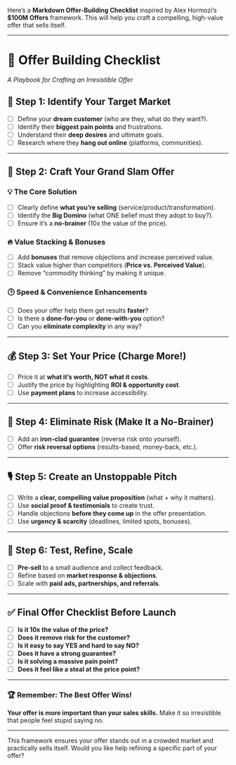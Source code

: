 Here’s a **Markdown Offer-Building Checklist** inspired by Alex Hormozi’s **$100M Offers** framework. This will help you craft a compelling, high-value offer that sells itself.

---

# 📌 **Offer Building Checklist**  
_A Playbook for Crafting an Irresistible Offer_  

## 🚀 **Step 1: Identify Your Target Market**  
- [ ] Define your **dream customer** (who are they, what do they want?).  
- [ ] Identify their **biggest pain points** and frustrations.  
- [ ] Understand their **deep desires** and ultimate goals.  
- [ ] Research where they **hang out online** (platforms, communities).  

---

## 🎯 **Step 2: Craft Your Grand Slam Offer**  
### 💡 **The Core Solution**  
- [ ] Clearly define **what you’re selling** (service/product/transformation).  
- [ ] Identify the **Big Domino** (what ONE belief must they adopt to buy?).  
- [ ] Ensure it’s a **no-brainer** (10x the value of the price).  

### 🔥 **Value Stacking & Bonuses**  
- [ ] Add **bonuses** that remove objections and increase perceived value.  
- [ ] Stack value higher than competitors (**Price vs. Perceived Value**).  
- [ ] Remove “commodity thinking” by making it unique.  

### 🕒 **Speed & Convenience Enhancements**  
- [ ] Does your offer help them get results **faster**?  
- [ ] Is there a **done-for-you** or **done-with-you** option?  
- [ ] Can you **eliminate complexity** in any way?  

---

## 💰 **Step 3: Set Your Price (Charge More!)**  
- [ ] Price it at **what it’s worth, NOT what it costs**.  
- [ ] Justify the price by highlighting **ROI & opportunity cost**.  
- [ ] Use **payment plans** to increase accessibility.  

---

## 🚧 **Step 4: Eliminate Risk (Make It a No-Brainer)**  
- [ ] Add an **iron-clad guarantee** (reverse risk onto yourself).  
- [ ] Offer **risk reversal options** (results-based, money-back, etc.).  

---

## 🎙 **Step 5: Create an Unstoppable Pitch**  
- [ ] Write a **clear, compelling value proposition** (what + why it matters).  
- [ ] Use **social proof & testimonials** to create trust.  
- [ ] Handle objections **before they come up** in the offer presentation.  
- [ ] Use **urgency & scarcity** (deadlines, limited spots, bonuses).  

---

## 📢 **Step 6: Test, Refine, Scale**  
- [ ] **Pre-sell** to a small audience and collect feedback.  
- [ ] Refine based on **market response & objections**.  
- [ ] Scale with **paid ads, partnerships, and referrals**.  

---

## ✅ **Final Offer Checklist Before Launch**  
- [ ] **Is it 10x the value of the price?**  
- [ ] **Does it remove risk for the customer?**  
- [ ] **Is it easy to say YES and hard to say NO?**  
- [ ] **Does it have a strong guarantee?**  
- [ ] **Is it solving a massive pain point?**  
- [ ] **Does it feel like a steal at the price point?**  

---

### 🏆 **Remember: The Best Offer Wins!**  
**Your offer is more important than your sales skills.** Make it so irresistible that people feel stupid saying no.

---

This framework ensures your offer stands out in a crowded market and practically sells itself. Would you like help refining a specific part of your offer?